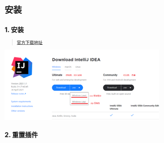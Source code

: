 # 安装

## 1. 安装

> [官方下载地址](https://www.jetbrains.com/idea/download/)

![](../../imgs/idea_download.png)

## 2. 重置插件

